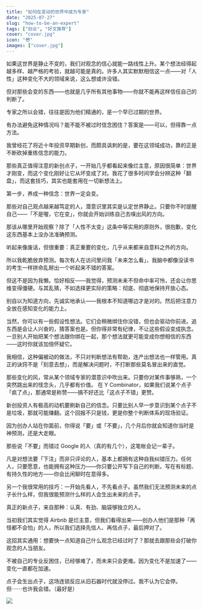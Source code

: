 ```yaml
---
title: "如何在变动的世界中成为专家"
date: "2025-07-27"
slug: "how-to-be-an-expert"
tags: ["创业", "好文推荐"]
cover: "cover.jpg"
icon: "😎"
images: ["cover.jpg"]
---
```

如果这世界是静止不变的，我们对观念的信心就能一路线性上升。某个想法经得起越多样、越严格的考验，就越可能是真的。许多人其实默默相信这一点——对「人性」这种变化不大的领域来说，这么想或许没错。



但对那些会变的东西——也就是几乎所有其他事物——你就不能再这样信任自己的判断了。



专家之所以会错，往往是因为他们精通的，是一个早已过期的世界。



有办法避免这种情况吗？能不能不被过时信念困住？答案是——可以，但得靠一点方法。



我曾经花了将近十年投资早期新创，而颇具讽刺的是，要在这领域成功，靠的正是不断砍掉重练信念的能力。



那些真正值得注意的新创点子，一开始几乎都看起来像烂主意，原因很简单：世界才刚变，而这个变化刚好让它从坏变成了对。我花了很多时间学会分辨这种「翻盘」，而这套技巧，其实也能套用在一切新想法上。



第一步，养成一种信念：世界一定会变。



那些对自己观点越来越笃定的人，潜意识里其实是认定世界静止。只要你不时提醒自己——「不是喔，它在变」，你就会开始训练自己去嗅出风的方向。



那该从哪里开始观察？除了「人性不太变」这条中等实用的原则外，很抱歉，变化这东西基本上没办法准确预测。



听起来像废话，但很重要：真正重要的变化，几乎从来都来自意料之外的方向。



所以我乾脆放弃预测。每次有人在访问里问我「未来怎么看」，我脑中都像没读书的考生一样拼命乱掰出一个听起来不错的答案。



但这不是因为我懒。恰好相反——我觉得，预测未来不但命中率可怜，还会让你思维变得僵硬。与其乱猜，不如选择更实际的策略：彻底、彻底地保持开放心态。



别自以为知道方向，先诚实地承认——我根本不知道哪边才是对的。然后把注意力全放在感知变化的能力上。



当然，你可以有一些假设性想法。它们会稍微绑住你没错，但也会驱动你前进。追东西是会让人兴奋的，猜答案也是。但你得非常有纪律，不让这些假设变成执念。
一旦别人开始把某个想法跟你绑在一起，那个想法就更可能变成你想相信的东西——这时你就该加倍怀疑它。



我相信，这种偏被动的做法，不只对判断想法有帮助，连产出想法也一样管用。真正的诀窍不是「刻意去想」，而是解决问题时，不打断那些莫名冒出来的直觉。



那些变化的风，常从某个领域专家的潜意识中吹出来。只要你对某件事够熟，一个突然跳出来的怪念头，几乎都有价值。
在 Y Combinator，如果我们说某个点子「疯了点」，那通常是称赞——搞不好还比「这点子不错」更赞。



新创投资人有极高的动机要刷新自己的信念。只要比别人早一步意识到某个点子不是垃圾，那就可能赚翻。这个回报不只是钱，更是你整个判断体系的现场验证。



因为创办人站在你面前，你得说「要」或「不要」，几个月后你就会知道你当时是神预测，还是大走眼。



那些说「不要」而错过 Google 的人（真的有几个），这笔帐会记一辈子。



凡是对想法要「下注」而非只评论的人，基本上都拥有这种自我纠错压力。任何人，只要愿意，也能拥有这种压力——你只要公开写下自己的判断。写在有标题、有持久性的地方——你会比闲聊时在意得多。



另一个我很常用的技巧：一开始先看人，不先看点子。虽然我们无法预测未来的点子长什么样，但我很能预测什么样的人会生出未来的点子。



真正的新点子，来自那种：认真、有劲、脑袋够独立的人。



当初我们其实觉得 Airbnb 是烂主意，但我们看得出来——创办人他们是那种「再怪都不会怕」的人，所以我们选择先信人、再信点子，最后押对了。



这招其实通用：想要快一点知道自己什么观念已经过时了？那就去跟那些会打破你观念的人当朋友。



不被自己的专业反困住，已经够难了，而未来只会更难。因为变化不是加速了——变化一直都在加速。



点子会生出点子，这场连锁反应从旧石器时代就没停过。我不认为它会停。
但⋯⋯也许我会错。（最好是）




![](https://prod-files-secure.s3.us-west-2.amazonaws.com/112d0858-5090-4d34-a606-b75eb8d65fd2/46476355-9cf3-4e99-9b7a-3531bc426380/1000202064.png?X-Amz-Algorithm=AWS4-HMAC-SHA256&X-Amz-Content-Sha256=UNSIGNED-PAYLOAD&X-Amz-Credential=ASIAZI2LB46637ZDSSG3%2F20250916%2Fus-west-2%2Fs3%2Faws4_request&X-Amz-Date=20250916T171121Z&X-Amz-Expires=3600&X-Amz-Security-Token=IQoJb3JpZ2luX2VjEBgaCXVzLXdlc3QtMiJIMEYCIQC8Punu%2BkJWGkCvFOJjLJM0MZE3ZzZmHLz8qQsph9DWRQIhANgedLZD3198h463GoBs8pOwTFb%2FSpsKd%2BRNW2j9K3CpKogECJH%2F%2F%2F%2F%2F%2F%2F%2F%2F%2FwEQABoMNjM3NDIzMTgzODA1Igw2kcdKJfpwrfZR3hwq3AOoguWOAlGY1uFxCbY8x8hsPo%2F9fadKkKbQhsHrrcHmoDLxmVF6NTfU99WJUdxsS14oWJnZOpE7XFCkxpfSVT0yH0A9yHr24ohJCuL75kJ%2BDiJb757kMgQwFFXjFS0MV%2B6NzhvhonrmW%2BmwESnFV%2BPqMEnjS4RWgdJTq9R6btXfDSo93A%2F8yMPzbLSBZoPZnRcogHLYoc9gRBm10TYeWCLGpXrItOQ9ufXOTm%2BlsYM11JBmsL1paucv9dV4NCYnoxGaLJ%2BBqxUNA3PRIxcYO%2BX940Jwf7vRM9D0ROV0ewNe3Sq0oKMCKsov5Q0Dxu3jwIzGokutDATPqwimUvCo6EkickAwuPqS9JvppNgUY9GPcUdsdcQONglFocx5zdxxXDeNLV0PrclpWNp3rypRT%2FJPvI6r8dEq7vOiSHUY9kRhy4JtiiRDVzHFBNbXiOqvAGLUEGY658k%2FZedOeBEHGe56Ml60l7HxY8j2FcuW3d3TW0Pf3%2BRDVLgzqKTu%2Fev4k50kzGHiznx%2BdYlTp8NeLqkobXtjooxLBYYYQoX4248miueLYAT1pr3GI5XQ9qnepHmVQYViq8dLkxOflw1eDguJa0uYOS1Ds9Yqn%2FCXiHiPBokVT2zf5FWt8snc4TC%2FmKbGBjqkATzdeNDMjeDzMLDPW0sIHESl2%2FASpBXmKjwVGfjsDxVYt8w%2Bzb%2FjFYtY9dzgmv12tkSYBu2V6aB24R8B6O865GSeOn9PaexjLQpBsBAOpcCSqzboXgtexYjRMZY54kv0srdYYa6iHSo9ETwCWJVM3Fu8dmDpqm6A91jY8%2BoJhQ%2Frrt%2BSDUEilroBZpe%2FE1Yd7YjFso1R3qI7LQ8uoPqulbsy9wrj&X-Amz-Signature=60ac381c5e9eabb6ed3d1880edc3bf2507d2f3d0502cbb853838e129d6a479ed&X-Amz-SignedHeaders=host&x-amz-checksum-mode=ENABLED&x-id=GetObject)

